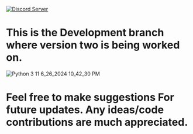 [![Discord Server](https://img.shields.io/badge/Join-Discord%20Server-blue?logo=discord)](https://discord.gg/PNuVxNR5rq)

# This is the Development branch where version two is being worked on.
![Python 3 11 6_26_2024 10_42_30 PM](https://github.com/Chickaboo/Web-browser/assets/131608268/7090e50e-9c1f-4ade-9c70-bac8c5c14580)
# Feel free to make suggestions For future updates. Any ideas/code contributions are much appreciated. 

